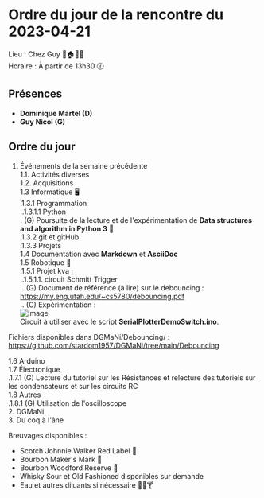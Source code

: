 # Ordre du jour de la rencontre du 2023-04-21
Lieu :    Chez Guy 🎄🏠🌳🌲  
Horaire : À partir de 13h30 🕜  
## Présences
* **Dominique Martel (D)**  
* **Guy Nicol (G)**  

## Ordre du jour
1. Événements de la semaine précédente  
 1.1.  Activités diverses  
 1.2.  Acquisitions  
 1.3 Informatique 🖥  
.1.3.1 Programmation  
..1.3.1.1 Python  
. (G) Poursuite de la lecture et de l'expérimentation de **Data structures and algorithm in Python 3** 📖  
.1.3.2 git et gitHub  
.1.3.3 Projets  
1.4 Documentation avec **Markdown** et **AsciiDoc**  
1.5 Robotique 🤖  
.1.5.1 Projet kva :  
..1.5.1.1. circuit Schmitt Trigger  
.. (G) Document de référence (à lire) sur le debouncing : https://my.eng.utah.edu/~cs5780/debouncing.pdf  
.. (G) Expérimentation :  
![image](https://user-images.githubusercontent.com/105818788/233431984-cf6b5dc2-bdc7-40c8-b88d-237d0d0a0fd6.png)  
Circuit à utiliser avec le script **SerialPlotterDemoSwitch.ino**.  
  
Fichiers disponibles dans DGMaNi/Debouncing/ : https://github.com/stardom1957/DGMaNi/tree/main/Debouncing  

1.6 Arduino  
1.7 Électronique  
.1.7.1 (G) Lecture du tutoriel sur les Résistances et relecture des tutoriels sur les condensateurs et sur les circuits RC  
1.8 Autres  
.1.8.1 (G) Utilisation de l'oscilloscope  
2. DGMaNi  
3. Du coq à l'âne    


Breuvages disponibles :
  * Scotch Johnnie Walker Red Label 🥃
  * Bourbon Maker's Mark 🥃  
  * Bourbon Woodford Reserve 🥃  
  * Whisky Sour et Old Fashioned disponibles sur demande
  * Eau et autres diluants si nécessaire 🍶🍺🍸
  
  

